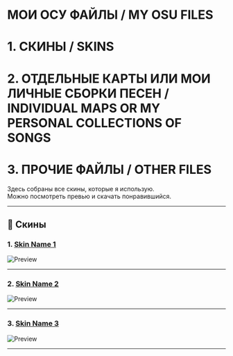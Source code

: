 # МОИ ОСУ ФАЙЛЫ / MY OSU FILES

# 1. СКИНЫ / SKINS
# 2. ОТДЕЛЬНЫЕ КАРТЫ ИЛИ МОИ ЛИЧНЫЕ СБОРКИ ПЕСЕН / INDIVIDUAL MAPS OR MY PERSONAL COLLECTIONS OF SONGS
# 3. ПРОЧИЕ ФАЙЛЫ / OTHER FILES

Здесь собраны все скины, которые я использую.  
Можно посмотреть превью и скачать понравившийся.  

---

## 📂 Скины

### 1. [Skin Name 1](./Skin1/Skin1.osk)
![Preview](./Skin1/preview.jpg)

---

### 2. [Skin Name 2](./Skin2/Skin2.osk)
![Preview](./Skin2/preview.jpg)

---

### 3. [Skin Name 3](./Skin3/Skin3.osk)
![Preview](./Skin3/preview.jpg)

---
